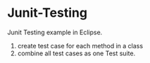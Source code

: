 # Junit-Testing

Junit Testing example in Eclipse.     
1. create test case for each method in a class     
2. combine all test cases as one Test suite.   
